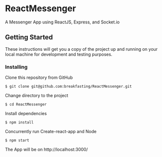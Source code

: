 # ReactMessenger

A Messenger App using ReactJS, Express, and Socket.io

## Getting Started

These instructions will get you a copy of the project up and running on your local machine for development and testing purposes.

### Installing

Clone this repository from GitHub
```
$ git clone git@github.com:breakfasting/ReactMessenger.git
```
Change directory to the project
```
$ cd ReactMessenger
```
Install dependencies
```
$ npm install
```
Concurrently run Create-react-app and Node
```
$ npm start
```
The App will be on http://localhost:3000/
